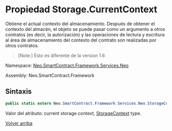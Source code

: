 # Propiedad Storage.CurrentContext

Obtiene el actual contexto del almacenamiento. Después de obtener el contexto del almacén, el objeto se puede pasar como un argumento a otros contratos (es decir, la autorización) y las operaciones de lectura y escritura al área de almacenamiento del contexto del contrato son realizadas por otros contratos.

>[Note:] Esto es diferente de la version 1.6

Namespace: [Neo.SmartContract.Framework.Services.Neo](../../AntShares.md)

Assembly: Neo.SmartContract.Framework

## Sintaxis

```c#
public static extern Neo.SmartContract.Framework.Services.Neo.StorageContext CurrentContext {get;}
```

Valor del atributo: current storage context, [StorageContext](../StorageContex.md) type.

[Volver arriba](../Storage.md)

